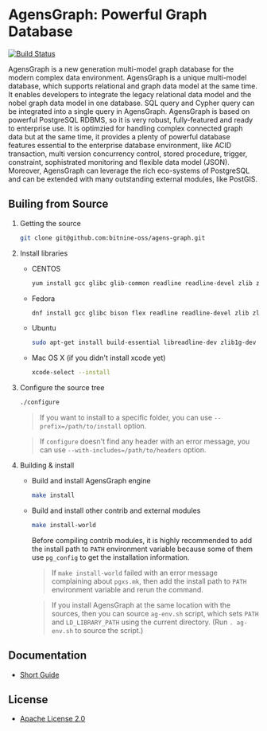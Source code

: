 AgensGraph: Powerful Graph Database
====================================

[![Build Status](https://travis-ci.org/bitnine-oss/agensgraph.svg?branch=master)](https://travis-ci.org/bitnine-oss/agensgraph)

AgensGraph is a new generation multi-model graph database for the modern complex data environment. AgensGraph is a unique multi-model database, which supports relational and graph data model at the same time. It enables developers to integrate the legacy relational data model and the nobel graph data model in one database. SQL query and Cypher query can be integrated into a single query in AgensGraph. AgensGraph is based on powerful PostgreSQL RDBMS, so it is very robust, fully-featured and ready to enterprise use. It is optimzied for handling complex connected graph data but at the same time, it provides a plenty of powerful database features essential to the enterprise database environment, like ACID transaction, multi version concurrency control, stored procedure, trigger, constraint, sophistrated monitoring and flexible data model (JSON). Moreover, AgensGraph can leverage the rich eco-systems of PostgreSQL and can be extended with many outstanding external modules, like PostGIS.

Builing from Source
-------------------
1. Getting the source
    ```sh
    git clone git@github.com:bitnine-oss/agens-graph.git
    ```

2. Install libraries
    * CENTOS
        ```sh
        yum install gcc glibc glib-common readline readline-devel zlib zlib-devel
        ```
    * Fedora
        ```sh
        dnf install gcc glibc bison flex readline readline-devel zlib zlib-devel
        ```
    * Ubuntu
        ```sh
        sudo apt-get install build-essential libreadline-dev zlib1g-dev flex bison
        ```
    * Mac OS X (if you didn't install xcode yet)
        ```bash
        xcode-select --install
        ```

3. Configure the source tree
    ```sh
    ./configure
    ```
    > If you want to install to a specific folder, you can use `--prefix=/path/to/install` option.

    > If `configure` doesn't find any header with an error message, you can use `--with-includes=/path/to/headers` option.

4. Building & install
    * Build and install AgensGraph engine
        ```sh
        make install
        ```
    * Build and install other contrib and external modules
        ```sh
        make install-world
        ```
        Before compiling contrib modules, it is highly recommended to add the install path to `PATH` environment variable because some of them use `pg_config` to get the installation information.
        > If `make install-world` failed with an error message complaining about `pgxs.mk`, then add the install path to `PATH` environment variable and rerun the command.

        > If you install AgensGraph at the same location with the sources, then you can source `ag-env.sh` script, which sets `PATH` and `LD_LIBRARY_PATH` using the current directory. (Run `. ag-env.sh` to source the script.)

Documentation
-------------
* [Short Guide](http://bitnine.net/support/documents_backup/quick-start-guide-html)

License
-------
* [Apache License 2.0](http://www.apache.org/license/LICENSE-2.0.html)

